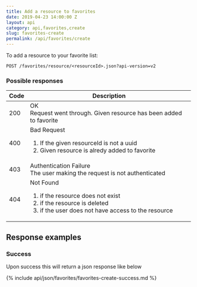 ```yaml
---
title: Add a resource to favorites
date: 2019-04-23 14:00:00 Z
layout: api
category: api,favorites,create
slug: favorites-create
permalink: /api/favorites/create
---
```


To add a resource to your favorite list:

```
POST /favorites/resource/<resourceId>.json?api-version=v2
```

### Possible responses

<table class="table-parameters">
    <thead>
        <tr>
            <th>Code</th>
            <th>Description</th>
        </tr>
    </thead>
    <tbody>
        <tr>
            <td>200</td>
            <td>OK<br/>
            Request went through. Given resource has been added to favorite</td>
        </tr>
        <tr>
            <td>400</td>
            <td>Bad Request<br/>
                <ol>
                    <li>If the given resourceId is not a uuid</li>
                    <li>Given resource is alredy added to favorite</li>
                </ol>
            </td>
        </tr>
        <tr>
            <td>403</td>
            <td>Authentication Failure<br/>
            The user making the request is not authenticated</td>
        </tr>
        <tr>
            <td>404</td>
            <td>Not Found
                <ol>
                    <li>if the resource does not exist</li>
                    <li>if the resource is deleted</li>
                    <li>if the user does not have access to the resource</li>
                </ol>
            </td>
        </tr>
    </tbody>
</table>

## Response examples
### Success

Upon success this will return a json response like below

{% include api/json/favorites/favorites-create-success.md %}

